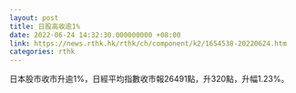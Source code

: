 ```yaml
---
layout: post
title: 日股高收逾1%
date: 2022-06-24 14:32:30.000000000 +08:00
link: https://news.rthk.hk/rthk/ch/component/k2/1654538-20220624.htm
categories: rthk
---
```


日本股市收市升逾1%，日經平均指數收市報26491點，升320點，升幅1.23%。
